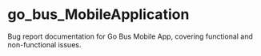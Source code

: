 # go_bus_MobileApplication
Bug report documentation for Go Bus Mobile App, covering functional and non-functional issues.
